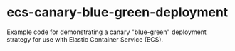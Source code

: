 # ecs-canary-blue-green-deployment
Example code for demonstrating a canary "blue-green" deployment strategy for use with Elastic Container Service (ECS).
